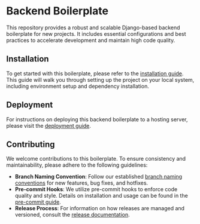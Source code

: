 # Backend Boilerplate

This repository provides a robust and scalable Django-based backend boilerplate for new projects. It includes essential configurations and best practices to accelerate development and maintain high code quality.

## Installation
To get started with this boilerplate, please refer to the [installation guide](./docs/development/installation.md). This guide will walk you through setting up the project on your local system, including environment setup and dependency installation.


## Deployment
For instructions on deploying this backend boilerplate to a hosting server, please visit the [deployment guide](./docs/development/deployment.md).

## Contributing
We welcome contributions to this boilerplate. To ensure consistency and maintainability, please adhere to the following guidelines:

* **Branch Naming Convention**: Follow our established [branch naming conventions](./docs/development/branching-convention.md) for new features, bug fixes, and hotfixes.
* **Pre-commit Hooks**: We utilize pre-commit hooks to enforce code quality and style. Details on installation and usage can be found in the [pre-commit guide](./docs/development/pre-commit.md).
* **Release Process**: For information on how releases are managed and versioned, consult the [release documentation](./docs/development/release.md).
